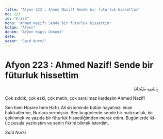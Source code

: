 ```yaml
---
title: "Afyon 223 : Ahmed Nazif! Sende bir füturluk hissettim"
no: 223
id: "A-223"
konu: "Ahmed Nazif! Sende bir füturluk hissettim"
bolge: "Afyon"
donem: "Afyon Hapis Dönemi"
date: 
yazar: "Said Nursî"
---
```


# Afyon 223 : Ahmed Nazif! Sende bir füturluk hissettim

<p class="arabic" dir="rtl" title="Meal: “Her türlü noksan sıfatlardan yüce olan Allah’ın adıyla.”">بِاسْمِهِ سُبْحَانَهُ</p>

Çok sıddık, çok eski, çok metin, çok sarsılmaz kardeşim Ahmed Nazif!

Sen hem Hüsrev hem Hafız Ali sisteminde bütün hayatınızı iman hakikatlerine, Nurlara vermişsin. Ben bugünlerde sende bir mahzunluk, bir çekinmek ve yazıda bir füturluk hissettiğimden merak ettim. Bugünlerde iki-üç pusula yazmıştım ve senin fikrini bilmek isterdim.

*Said Nursî*
